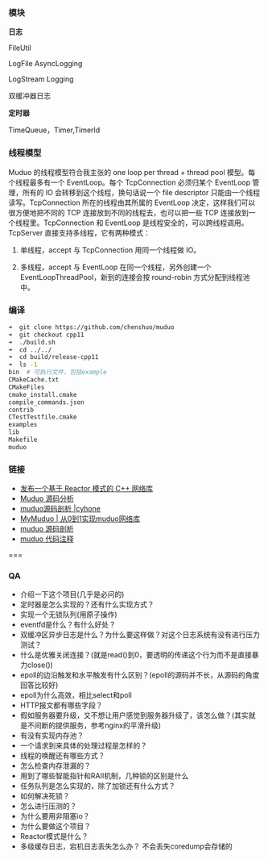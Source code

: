 

### 模块

**日志**

FileUtil

LogFile
AsyncLogging

LogStream
Logging

双缓冲器日志

**定时器**

TimeQueue，Timer,TimerId

### 线程模型


Muduo 的线程模型符合我主张的 one loop per thread + thread pool 模型。每个线程最多有一个 EventLoop。每个 TcpConnection 必须归某个 EventLoop 管理，所有的 IO 会转移到这个线程，换句话说一个 file descriptor 只能由一个线程读写。TcpConnection 所在的线程由其所属的 EventLoop 决定，这样我们可以很方便地把不同的 TCP 连接放到不同的线程去，也可以把一些 TCP 连接放到一个线程里。TcpConnection 和 EventLoop 是线程安全的，可以跨线程调用。TcpServer 直接支持多线程，它有两种模式：

1. 单线程，accept 与 TcpConnection 用同一个线程做 IO。

2. 多线程，accept 与 EventLoop 在同一个线程，另外创建一个 EventLoopThreadPool，新到的连接会按 round-robin 方式分配到线程池中。

### 编译

```sh
➜  git clone https://github.com/chenshuo/muduo
➜  git checkout cpp11
➜  ./build.sh
➜  cd ../../
➜  cd build/release-cpp11 
➜  ls -1
bin  # 可执行文件，包括example
CMakeCache.txt
CMakeFiles
cmake_install.cmake
compile_commands.json
contrib
CTestTestfile.cmake
examples
lib
Makefile
muduo
```


### 链接

* [发布一个基于 Reactor 模式的 C++ 网络库](https://www.cnblogs.com/Solstice/archive/2010/08/29/muduo_net_lib.html)
* [Muduo 源码分析](https://youjiali1995.github.io/network/muduo/)
* [muduo源码剖析 |cyhone](https://zhuanlan.zhihu.com/p/85101271)
* [MyMuduo | 从0到1实现muduo网络库](https://github.com/ouyangmingyu/MyMuduo)
* [muduo 源码剖析](https://www.cyhone.com/articles/analysis-of-muduo/)
* [muduo 代码注释](https://github.com/chenyahui/AnnotatedCode/tree/master/muduo)



===



### QA

* 介绍一下这个项目(几乎是必问的)
* 定时器是怎么实现的？还有什么实现方式？
* 实现一个无锁队列(用原子操作)
* eventfd是什么？有什么好处？
* 双缓冲区异步日志是什么？为什么要这样做？对这个日志系统有没有进行压力测试？
* 什么是优雅关闭连接？(就是read()到0，要透明的传递这个行为而不是直接暴力close())
* epoll的边沿触发和水平触发有什么区别？(epoll的源码并不长，从源码的角度回答比较好)
* epoll为什么高效，相比select和poll
* HTTP报文都有哪些字段？
* 假如服务器要升级，又不想让用户感觉到服务器升级了，该怎么做？(其实就是不间断的提供服务，参考nginx的平滑升级)
* 有没有实现内存池？
* 一个请求到来具体的处理过程是怎样的？
* 线程的唤醒还有哪些方式？
* 怎么检查内存泄漏的？
* 用到了哪些智能指针和RAII机制，几种锁的区别是什么
* 任务队列是怎么实现的，除了加锁还有什么方式？
* 如何解决死锁？
* 怎么进行压测的？
* 为什么要用非阻塞io？
* 为什么要做这个项目？
* Reactor模式是什么？
* 多级缓存日志，宕机日志丢失怎么办？
不会丢失coredump会存储的
